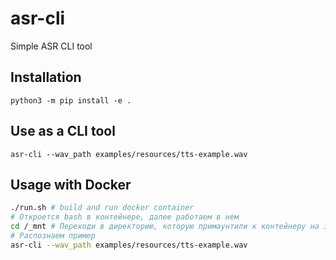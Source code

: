 # asr-cli
Simple ASR CLI tool

## Installation
```
python3 -m pip install -e .
```

## Use as a CLI tool
```
asr-cli --wav_path examples/resources/tts-example.wav
```

## Usage with Docker
```bash
./run.sh # build and run docker container
# Откроется bash в контейнере, далее работаем в нем
cd /_mnt # Переходи в директорию, которую примаунтили к контейнеру на запуске
# Распознаем пример
asr-cli --wav_path examples/resources/tts-example.wav
```